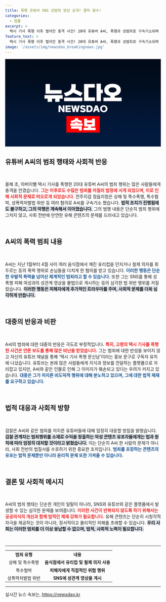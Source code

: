 ```yaml
---
title: 폭행 유튜버 SNS 성범죄 영상 공개! 클릭 필수!
categories:
  - 법률
excerpt: >
  택시 기사 폭행 이후 벌어진 충격 사건! 20대 유튜버 A씨, 폭행과 성범죄로 구속기소되며 논란의 중심에 서다. 범죄를 소재로 수익을 추구한 그의 행보는 법적 처벌을 피할 수 있을까?
feature_text: >
  택시 기사 폭행 이후 벌어진 충격 사건! 20대 유튜버 A씨, 폭행과 성범죄로 구속기소되며 논란의 중심에 서다. 범죄를 소재로 수익을 추구한 그의 행보는 법적 처벌을 피할 수 있을까?
image: '/assets/img/newsdao_breakingnews.jpg'
---
```


<p><img src="/assets/img/newsdao_breakingnews.jpg" alt="ontimetimes 속보" /></p>

<h2 data-ke-size="size26">유튜버 A씨의 범죄 행태와 사회적 반응</h2>

<p data-ke-size="size16">&nbsp;</p>

<p>올해 초, 아버지뻘 택시 기사를 폭행한 20대 유튜버 A씨의 범죄 행위는 많은 사람들에게 충격을 안겼습니다. <b><span style="color: #ee2323;">그는 이후로도 수많은 범죄를 저질러 법정에 서게 되었으며, 이로 인해 사회적 문제로 떠오르게 되었습니다.</span></b> 전주지검 정읍지청은 상해 및 특수폭행, 특수협박, 성폭력처벌법 위반 등 여러 혐의로 A씨를 구속기소 했습니다. <b><span style="background-color: #21538527;">법적 조치가 진행됨에도 불구하고, 그의 악행은 계속해서 이어졌습니다.</span></b> 그의 범행 내용은 단순히 범죄 행위에 그치지 않고, 사회 전반에 만연한 유해 콘텐츠의 문제를 드러내고 있습니다.</p>

<p data-ke-size="size16">&nbsp;</p>

<h2 data-ke-size="size26">A씨의 폭력 범죄 내용</h2>

<p data-ke-size="size16">&nbsp;</p>

<p>A씨는 지난 1월부터 4월 사이 여러 음식점에서 깨진 유리컵을 던지거나 철제 의자를 휘두르는 등의 폭력 행위로 손님들을 다치게 한 혐의를 받고 있습니다. <b><span style="color: #1a5490;">이러한 행동은 단순한 우발적 폭력을 넘어선 체계적인 범죄라고 할 수 있습니다.</span></b> 또한 그는 SNS를 통해 성폭행 피해 여성과의 성관계 영상을 불법으로 게시하는 등의 심각한 법 위반 행위를 저질렀습니다. <b><span style="background-color: #21538527;">이러한 행동은 피해자에게 추가적인 트라우마를 주며, 사회적 문제를 더욱 심각하게 만듭니다.</span></b></p>

<p data-ke-size="size16">&nbsp;</p>

<h2 data-ke-size="size26">대중의 반응과 비판</h2>

<p data-ke-size="size16">&nbsp;</p>

<p>A씨의 범죄에 대한 대중의 반응은 극도로 부정적입니다. <b><span style="color: #ee2323;">특히, 고령의 택시 기사를 폭행한 사건은 언론 보도를 통해 많은 비난을 받았습니다.</span></b> 그는 범죄에 대한 반성을 보이지 않고 자신의 유튜브 채널을 통해 '택시 기사 폭행 문신남'이라는 홍보 문구로 구독자 유치에 나섰습니다. 유튜브는 본래 많은 사람들에게 지식과 정보를 전달하는 플랫폼으로 자리잡고 있지만, A씨와 같은 인물로 인해 그 이미지가 훼손되고 있다는 우려가 커지고 있습니다. <b><span style="color: #1a5490;">대중은 그가 저지른 비도덕적 행위에 대해 분노하고 있으며, 그에 대한 법적 제재를 요구하고 있습니다.</span></b></p>

<p data-ke-size="size16">&nbsp;</p>

<h2 data-ke-size="size26">법적 대응과 사회적 방향</h2>

<p data-ke-size="size16">&nbsp;</p>

<p>검찰은 A씨와 같은 범죄를 저지른 유튜버들에 대해 엄정히 대응할 방침을 밝혔습니다. <b><span style="background-color: #21538527;">검찰 관계자는 범죄행위를 소재로 수익을 창출하는 악성 콘텐츠 유포자들에게는 법과 원칙에 따라 엄정히 대처할 것이라고 밝혔습니다.</span></b> 이는 단순히 A씨 한 사람의 문제가 아니라, 사회 전반의 법질서를 수호하기 위한 중요한 조치입니다. <b><span style="color: #1a5490;">범죄를 조장하는 콘텐츠의 유포는 법적 문제뿐만 아니라 윤리적 문제 또한 가져올 수 있습니다.</span></b></p>

<p data-ke-size="size16">&nbsp;</p>

<h2 data-ke-size="size26">결론 및 사회적 메시지</h2>

<p data-ke-size="size16">&nbsp;</p>

<p>A씨의 범죄 행태는 단순한 개인의 일탈이 아니라, SNS와 유튜브와 같은 플랫폼에서 발생할 수 있는 심각한 문제를 보여줍니다. <b><span style="color: #ee2323;">이러한 사건이 반복되지 않도록 하기 위해서는 공공의식의 개선과 함께 법적인 제재 강화가 필요합니다.</span></b> 유해 콘텐츠는 단순히 시청각적 자극을 제공하는 것이 아니라, 정서적이고 물리적인 피해를 초래할 수 있습니다. <b><span style="background-color: #21538527;">우리 사회는 이러한 범죄를 더 이상 용납할 수 없으며, 법적, 사회적 노력이 필요합니다.</span></b> </p>

<p data-ke-size="size16">&nbsp;</p>

<p><hr /><table>
<tr>
<td style="text-align: center; height: 17px;"><b>범죄 유형</b></td>
<td style="text-align: center; height: 17px;"><b>내용</b></td>
</tr>
<tr>
<td style="text-align: center; height: 17px;">상해 및 특수폭행</td>
<td style="text-align: center; height: 17px;"><b>음식점에서 유리컵 및 철제 의자 사용</b></td>
</tr>
<tr>
<td style="text-align: center; height: 17px;">특수협박</td>
<td style="text-align: center; height: 17px;"><b>피해자에게 직접적인 위협 행위</b></td>
</tr>
<tr>
<td style="text-align: center; height: 17px;">성폭력처벌법 위반</td>
<td style="text-align: center; height: 17px;"><b>SNS에 성관계 영상을 게시</b></td>
</tr>
</table>
<hr /></p>
실시간 뉴스 속보는, <a href="https://newsdao.kr" rel="dofollow">https://newsdao.kr</a>


